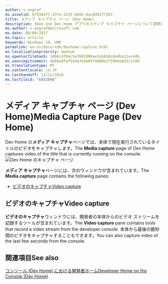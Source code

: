 ```yaml
---
author: v-angraf
ms.assetid: 67934477-337a-5235-b0de-8ac038177267
title: メディア キャプチャ ページ (Dev Home)
description: Xbox one Dev Home アプリのメディア キャプチャ ページについて説明します。
ms.author: v-angraf@microsoft.com
ms.date: 08/09/2017
ms.topic: article
keywords: Windows 10, UWP
permalink: en-us/docs/xdk/devhome-capture.html
ms.localizationpriority: medium
ms.openlocfilehash: 1866c4f94c5ef681080ae2a5658c6edba11ec44b
ms.sourcegitcommit: 4d88adfaf544a3dab05f4660e2f59bbe60311c00
ms.translationtype: MT
ms.contentlocale: ja-JP
ms.lasthandoff: 11/12/2018
ms.locfileid: "6452608"
---
```

# <a name="media-capture-page-dev-home"></a><span data-ttu-id="b2c8a-104">メディア キャプチャ ページ (Dev Home)</span><span class="sxs-lookup"><span data-stu-id="b2c8a-104">Media Capture Page (Dev Home)</span></span>
   
  
<span data-ttu-id="b2c8a-105">Dev Home の**メディア キャプチャ**ページでは、本体で現在実行されているタイトルのビデオをキャプチャします。</span><span class="sxs-lookup"><span data-stu-id="b2c8a-105">The **Media capture** page of Dev Home captures video of the title that is currently running on the console.</span></span>   
 ![Dev Home のキャプチャ ページ](images/devhome_capture.png)   
  
<span data-ttu-id="b2c8a-107">**メディア キャプチャ**ページには、次のウィンドウが含まれています。</span><span class="sxs-lookup"><span data-stu-id="b2c8a-107">The **Media capture** page contains the following panes:</span></span>   
 
   *  [<span data-ttu-id="b2c8a-108">ビデオのキャプチャ</span><span class="sxs-lookup"><span data-stu-id="b2c8a-108">Video capture</span></span>](#ID4EHB)  

 
<a id="ID4EHB"></a>

   

## <a name="video-capture"></a><span data-ttu-id="b2c8a-109">ビデオのキャプチャ</span><span class="sxs-lookup"><span data-stu-id="b2c8a-109">Video capture</span></span>  
   
  
<span data-ttu-id="b2c8a-110">**ビデオのキャプチャ**ウィンドウには、開発者の本体からのビデオ ストリームを記録するツールが含まれています。</span><span class="sxs-lookup"><span data-stu-id="b2c8a-110">The **Video capture** pane contains tools that record a video stream from the developer console.</span></span> <span data-ttu-id="b2c8a-111">本体から最後の数秒間のビデオをキャプチャすることもできます。</span><span class="sxs-lookup"><span data-stu-id="b2c8a-111">You can also capture video of the last few seconds from the console.</span></span>   
  
<a id="ID4ERB"></a>

   

## <a name="see-also"></a><span data-ttu-id="b2c8a-112">関連項目</span><span class="sxs-lookup"><span data-stu-id="b2c8a-112">See also</span></span>  
 [<span data-ttu-id="b2c8a-113">コンソール (Dev Home) における開発者ホーム</span><span class="sxs-lookup"><span data-stu-id="b2c8a-113">Developer Home on the Console (Dev Home)</span></span>](dev-home.md)

  